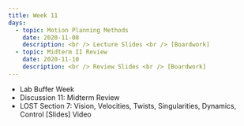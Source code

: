 ```yaml
---
title: Week 11
days:
  - topic: Motion Planning Methods
    date: 2020-11-08
    description: <br /> Lecture Slides <br /> [Boardwork]
  - topic: Midterm II Review
    date: 2020-11-10
    description: <br /> Review Slides <br /> [Boardwork]
---
```


- Lab Buffer Week
- Discussion 11: Midterm Review
- LOST Section 7: Vision, Velocities, Twists, Singularities, Dynamics, Control [Slides] Video

